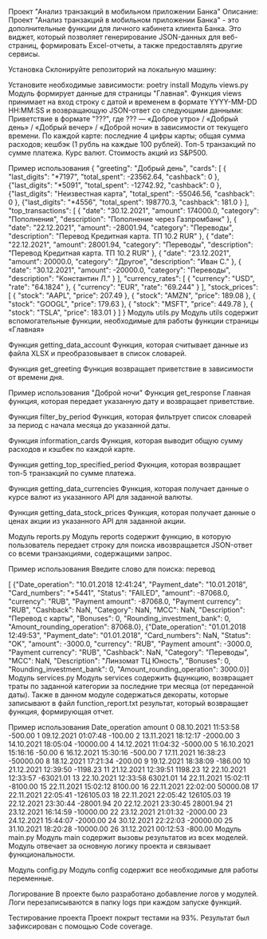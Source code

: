 Проект "Анализ транзакций в мобильном приложении Банка"
Описание:
Проект "Анализ транзакций в мобильном приложении Банка" - это дополнительные функции для личного кабинета клиента Банка. Это виджет, который позволяет генерирование JSON-данных для веб-страниц, формировать Excel-отчеты, а также предоставлять другие сервисы.

Установка
Склонируйте репозиторий на локальную машину:

Установите необходимые зависимости:
poetry install
Модуль views.py
Модуль формирует данные для страницы "Главная". Функция views принимает на вход строку с датой и временем в формате YYYY-MM-DD HH:MM:SS и возвращающую JSON-ответ со следующими данными: Приветствие в формате "???", где ??? — «Доброе утро» / «Добрый день» / «Добрый вечер» / «Доброй ночи» в зависимости от текущего времени. По каждой карте: последние 4 цифры карты; общая сумма расходов; кешбэк (1 рубль на каждые 100 рублей). Топ-5 транзакций по сумме платежа. Курс валют. Стоимость акций из S&P500.

Пример использования
{
    "greeting": "Добрый день", 
    "cards": [
        {
            "last_digits": "*7197", 
            "total_spent": -23562.64, 
            "cashback": 0
        }, 
        {"last_digits": "*5091", 
         "total_spent": -12742.92, 
         "cashback": 0
         }, 
        {"last_digits": "Неизвестная карта", 
         "total_spent": -55046.56, 
         "cashback": 0
         }, 
        {"last_digits": "*4556", 
         "total_spent": 198770.3, 
         "cashback": 181.0
         }
    ], 
    "top_transactions": [
        {
            "date": "30.12.2021", 
            "amount": 174000.0, 
            "category": "Пополнения", 
            "description": "Пополнение через Газпромбанк"
        }, 
        {
            "date": "22.12.2021", 
            "amount": -28001.94, 
            "category": "Переводы", 
            "description": "Перевод Кредитная карта. ТП 10.2 RUR"
        }, 
        {
            "date": "22.12.2021", 
            "amount": 28001.94, "category": 
            "Переводы", "description": 
            "Перевод Кредитная карта. ТП 10.2 RUR"
        }, 
        {
            "date": "23.12.2021", 
            "amount": 20000.0, 
            "category": "Другое", 
            "description": "Иван С."
        }, 
        {
            "date": "30.12.2021", 
            "amount": -20000.0, 
            "category": "Переводы", 
            "description": "Константин Л."
        }
    ], 
    "currency_rates": [
        {
            "currency": "USD", 
            "rate": "64.1824"
        }, 
        {
            "currency": "EUR", 
            "rate": "69.244"
        }
    ], 
    "stock_prices": [
        {
            "stock": "AAPL", 
            "price": 207.49
        }, 
        {
            "stock": "AMZN", 
            "price": 189.08
        }, 
        {
            "stock": "GOOGL", 
            "price": 179.63
        },
        {
            "stock": "MSFT",
            "price": 449.78
        }, 
        {
            "stock": "TSLA",
            "price": 183.01
        }
    ]
}
Модуль utils.py
Модуль utils содержит вспомогательные функции, необходимые для работы функции страницы «Главная»

Функция getting_data_account
Функция, которая считывает данные из файла XLSX и преобразовывает в список словарей.


Функция get_greeting
Функция возвращает приветствие в зависимости от времени дня.

Пример использования
"Доброй ночи"
Функция get_response
Главная функция, которая передает указанную дату и возвращает приветствие.


Функция filter_by_period
Функция, которая фильтрует список словарей за период с начала месяца до указанной даты.


Функция information_cards
Функция, которая выводит общую сумму расходов и кэшбек по каждой карте.


Функция getting_top_specified_period
Фукнция, которая возвращает топ-5 транзакций по сумме платежа.


Функция getting_data_currencies
Функция, которая получает данные о курсе валют из указанного API для заданной валюты.


Функция getting_data_stock_prices
Функция, которая получает данные о ценах акции из указанного API для заданной акции.


Модуль reports.py
Модуль reports содержит функцию, в которую пользователь передает строку для поиска ивозвращается JSON-ответ со всеми транзакциями, содержащими запрос.

Пример использования
Введите слово для поиска: перевод

[
    {"Date_operation": "10.01.2018 12:41:24", "Payment_date": "10.01.2018", "Card_numbers": "*5441", "Status": "FAILED", 
     "amount": -87068.0, "currency": "RUB", "Payment amount": -87068.0, "Payment currency": "RUB", "Cashback": NaN, 
     "Category": NaN, "MCC": NaN, "Description": "Перевод с карты", "Bonuses": 0, "Rounding_investment_bank": 0, 
     "Amount_rounding_operation": 87068.0}, 
    {"Date_operation": "01.01.2018 12:49:53", "Payment_date": "01.01.2018", "Card_numbers": NaN, "Status": "OK", 
     "amount": -3000.0, "currency": "RUB", "Payment amount": -3000.0, "Payment currency": "RUB", "Cashback": NaN, 
     "Category": "Переводы", "MCC": NaN, "Description": "Линзомат ТЦ Юность", "Bonuses": 0, 
     "Rounding_investment_bank": 0, "Amount_rounding_operation": 3000.0}]
Модуль services.py
Модуль services содержить фцункцию, возвращает траты по заданной категории за последние три месяца (от переданной даты). Также в данном модуле содержаться декораты, которые записывают в файл function_report.txt результат, который возвращает функция, формирующая отчет.

Пример использования
         Date_operation     amount
0   08.10.2021 11:53:58    -500.00
1   09.12.2021 01:07:48    -100.00
2   13.11.2021 18:12:17   -2000.00
3   14.10.2021 18:05:04  -10000.00
4   14.12.2021 11:04:32   -5000.00
5   16.10.2021 15:16:16     -50.00
6   16.12.2021 15:30:16    -500.00
7   17.11.2021 16:38:23  -50000.00
8   18.12.2021 17:21:34    -200.00
9   19.12.2021 18:38:09    -186.00
10  21.12.2021 12:39:50   -1198.23
11  21.12.2021 12:39:51    1198.23
12  22.10.2021 12:33:57  -63021.01
13  22.10.2021 12:33:58   63021.01
14  22.11.2021 15:02:11   -8100.00
15  22.11.2021 15:02:12    8100.00
16  22.11.2021 22:02:00   50000.08
17  22.11.2021 22:05:41 -126105.03
18  22.11.2021 22:05:42  126105.03
19  22.12.2021 23:30:44  -28001.94
20  22.12.2021 23:30:45   28001.94
21  23.12.2021 16:14:59  -10000.00
22  23.12.2021 21:01:32   -2000.00
23  24.12.2021 15:44:07   -2000.00
24  30.12.2021 22:22:03  -20000.00
25  31.10.2021 18:20:28  -10000.00
26  31.12.2021 00:12:53    -800.00
Модуль main.py
Модуль main содержит вызовы результатов из всех моделей. Модуль отвечает за основную логику проекта и связывает функциональности.


Модуль config.py
Модуль config содержит все необходимые для работы переменные.



Логирование
В проекте было разработано добавление логов у модулей. Логи перезаписываются в папку logs при каждом запуске функций.


Тестирование проекта
Проект покрыт тестами на 93%. Результат был зафиксирован с помощью Code coverage.